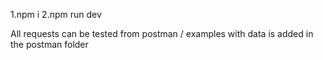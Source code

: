 
1.npm i
2.npm run dev

All requests can be tested from postman / examples with data is added in the postman folder
